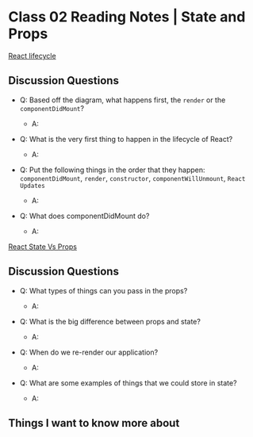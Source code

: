 # Class 02 Reading Notes | State and Props

[React lifecycle](https://medium.com/@joshuablankenshipnola/react-component-lifecycle-events-cb77e670a093)

## Discussion Questions

- Q: Based off the diagram, what happens first, the `render` or the `componentDidMount`?

  - A:

- Q: What is the very first thing to happen in the lifecycle of React?

  - A:

- Q: Put the following things in the order that they happen: `componentDidMount`, `render`, `constructor`, `componentWillUnmount`, `React Updates`

  - A:

- Q: What does componentDidMount do?

  - A:

[React State Vs Props](https://www.youtube.com/watch?v=IYvD9oBCuJI)

## Discussion Questions

- Q: What types of things can you pass in the props?

  - A:

- Q: What is the big difference between props and state?

  - A:

- Q: When do we re-render our application?

  - A:

- Q: What are some examples of things that we could store in state?

  - A:

## Things I want to know more about
